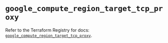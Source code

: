 # `google_compute_region_target_tcp_proxy`

Refer to the Terraform Registry for docs: [`google_compute_region_target_tcp_proxy`](https://registry.terraform.io/providers/hashicorp/google-beta/5.43.1/docs/resources/google_compute_region_target_tcp_proxy).
